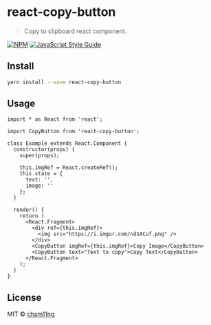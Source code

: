 # react-copy-button

> Copy to clipboard react component.

[![NPM](https://img.shields.io/npm/v/react-copy-button.svg)](https://www.npmjs.com/package/react-copy-button) [![JavaScript Style Guide](https://img.shields.io/badge/code_style-standard-brightgreen.svg)](https://standardjs.com)

## Install

```bash
yarn install --save react-copy-button
```

## Usage

```tsx
import * as React from 'react';

import CopyButton from 'react-copy-button';

class Example extends React.Component {
  constructor(props) {
    super(props);

    this.imgRef = React.createRef();
    this.state = {
      text: '',
      image: ''
    };
  }

  render() {
    return (
      <React.Fragment>
        <div ref={this.imgRef}>
          <img src="https://i.imgur.com/nd1ACuf.png" />
        </div>
        <CopyButton imgRef={this.imgRef}>Copy Image</CopyButton>
        <CopyButton text="Text to copy">Copy Text</CopyButton>
      </React.Fragment>
    );
  }
}
```

## License

MIT © [cham11ng](https://github.com/cham11ng)
